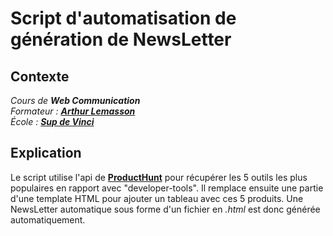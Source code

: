 # Script d'automatisation de génération de NewsLetter
## Contexte
*Cours de **Web Communication***\
*Formateur : **[Arthur Lemasson](https://www.linkedin.com/in/arthur-lemasson-0b6589b1/)***\
*École : **[Sup de Vinci](https://www.supdevinci.fr/)***

## Explication
Le script utilise l'api de **[ProductHunt](https://api.producthunt.com/v2/docs)** pour récupérer les 5 outils les plus populaires en rapport avec "developer-tools".
Il remplace ensuite une partie d'une template HTML pour ajouter un tableau avec ces 5 produits.
Une NewsLetter automatique sous forme d'un fichier en *.html* est donc générée automatiquement.